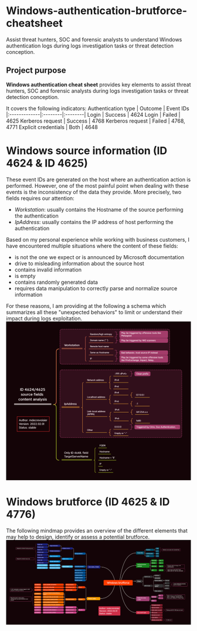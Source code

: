 # Windows-authentication-brutforce-cheatsheet
 Assist threat hunters, SOC and forensic analysts to understand Windows authentication logs during logs investigation tasks or threat detection conception.

## Project purpose
**Windows authentication cheat sheet** provides key elements to assist threat hunters, SOC and forensic analysts during logs investigation tasks or threat detection conception.

It covers the following indicators:
Authentication type | Outcome | Event IDs
|:-------------|:--------|:--------|
Login | Success | 4624
Login | Failed | 4625
Kerberos request | Success | 4768
Kerberos request | Failed | 4768, 4771
Explicit credentials | Both | 4648

# Windows source information (ID 4624 & ID 4625)
These event IDs are generated on the host where an authentication action is performed. However, one of the most painful point when dealing with these events is the inconsistency of the data they provide. More precisely, two fields requires our attention:
* *Workstation*: usually contains the Hostname of the source performing the authentication
* *IpAddress*: usually contains the IP address of host performing the authentication

Based on my personal experience while working with business customers, I have encountered multiple situations where the content of these fields:
* is not the one we expect or is announced by Microsoft documentation
* drive to misleading information about the source host
* contains invalid information
* is empty
* contains randomly generated data
* requires data manipulation to correctly parse and normalize source information

For these reasons, I am providing at the following a schema which summarizes all these "unexpected behaviors" to limit or understand their impact during logs exploitation.
![](/source_info-ID4624-2625/source_information_4624-2625_schema.png)

# Windows brutforce (ID 4625 & ID 4776)
The following mindmap provides an overview of the different elements that may help to design, identify or assess a potential brutforce.
![](/brutforce-mindmap/windows-brutforce-mindmap.png)